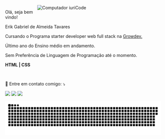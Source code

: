 <img src="https://raw.githubusercontent.com/MicaelliMedeiros/micaellimedeiros/master/image/computer-illustration.png" min-width="400px" max-width="400px" width="400px" align="right" alt="Computador iuriCode">

<p align="left">
  Olá, seja bem vindo!
</p>

<p align="left">
  Erik Gabriel de Almeida Tavares
</p>

<p align="left">
  Cursando o Programa starter developer web full stack na <a href="https://growdev.com.br" alt="Growdev">Growdev.</a>
</p>

<p align="left">
  Último ano do Ensino médio em andamento.
</p>

<p align="left">
  Sem Preferência de Linguagem de Programação até o momento.
 </p>

<p align="left">
   <strong> HTML | CSS </strong>
</p>


<br>


<p align="left">
  💌 Entre em contato comigo: ⤵️
</p>



  <a href="https://www.linkedin.com/in/erik-gabriel-7024431b7/" alt="Linkedin">
  <img src="https://img.shields.io/badge/-Linkedin-0e76a8?style=flat-square&logo=Linkedin&logoColor=white&link=https://www.linkedin.com/in/erik-gabriel-7024431b7/" /></a>

  <a href="https://www.instagram.com/erik_n47/" alt="Instagram">
  <img src="https://img.shields.io/badge/-Instagram-DF0174?style=flat-square&labelColor=DF0174&logo=instagram&logoColor=white&link=https://www.instagram.com/erik_n47/"/></a>
  
  <a href="https://github.com/erik-tavares" alt="Github">
  <img src="https://img.shields.io/github/followers/erik-tavares?label=follow&?style=flat-square&labelColor=3b5998&logo=github&link=https://github.com/erik-tavares"/></a>

</p>  

 ![Snake animation](https://github.com/thobiassilva/thobiassilva/blob/output/github-contribution-grid-snake.svg)
